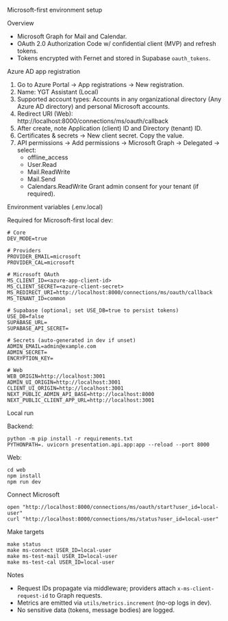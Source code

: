 Microsoft-first environment setup

Overview

- Microsoft Graph for Mail and Calendar.
- OAuth 2.0 Authorization Code w/ confidential client (MVP) and refresh tokens.
- Tokens encrypted with Fernet and stored in Supabase `oauth_tokens`.

Azure AD app registration

1) Go to Azure Portal → App registrations → New registration.
2) Name: YGT Assistant (Local)
3) Supported account types: Accounts in any organizational directory (Any Azure AD directory) and personal Microsoft accounts.
4) Redirect URI (Web): http://localhost:8000/connections/ms/oauth/callback
5) After create, note Application (client) ID and Directory (tenant) ID.
6) Certificates & secrets → New client secret. Copy the value.
7) API permissions → Add permissions → Microsoft Graph → Delegated → select:
   - offline_access
   - User.Read
   - Mail.ReadWrite
   - Mail.Send
   - Calendars.ReadWrite
   Grant admin consent for your tenant (if required).

Environment variables (.env.local)

Required for Microsoft-first local dev:

```
# Core
DEV_MODE=true

# Providers
PROVIDER_EMAIL=microsoft
PROVIDER_CAL=microsoft

# Microsoft OAuth
MS_CLIENT_ID=<azure-app-client-id>
MS_CLIENT_SECRET=<azure-client-secret>
MS_REDIRECT_URI=http://localhost:8000/connections/ms/oauth/callback
MS_TENANT_ID=common

# Supabase (optional; set USE_DB=true to persist tokens)
USE_DB=false
SUPABASE_URL=
SUPABASE_API_SECRET=

# Secrets (auto-generated in dev if unset)
ADMIN_EMAIL=admin@example.com
ADMIN_SECRET=
ENCRYPTION_KEY=

# Web
WEB_ORIGIN=http://localhost:3001
ADMIN_UI_ORIGIN=http://localhost:3001
CLIENT_UI_ORIGIN=http://localhost:3001
NEXT_PUBLIC_ADMIN_API_BASE=http://localhost:8000
NEXT_PUBLIC_CLIENT_APP_URL=http://localhost:3001
```

Local run

Backend:

```
python -m pip install -r requirements.txt
PYTHONPATH=. uvicorn presentation.api.app:app --reload --port 8000
```

Web:

```
cd web
npm install
npm run dev
```

Connect Microsoft

```
open "http://localhost:8000/connections/ms/oauth/start?user_id=local-user"
curl "http://localhost:8000/connections/ms/status?user_id=local-user"
```

Make targets

```
make status
make ms-connect USER_ID=local-user
make ms-test-mail USER_ID=local-user
make ms-test-cal USER_ID=local-user
```

Notes

- Request IDs propagate via middleware; providers attach `x-ms-client-request-id` to Graph requests.
- Metrics are emitted via `utils/metrics.increment` (no-op logs in dev).
- No sensitive data (tokens, message bodies) are logged.


